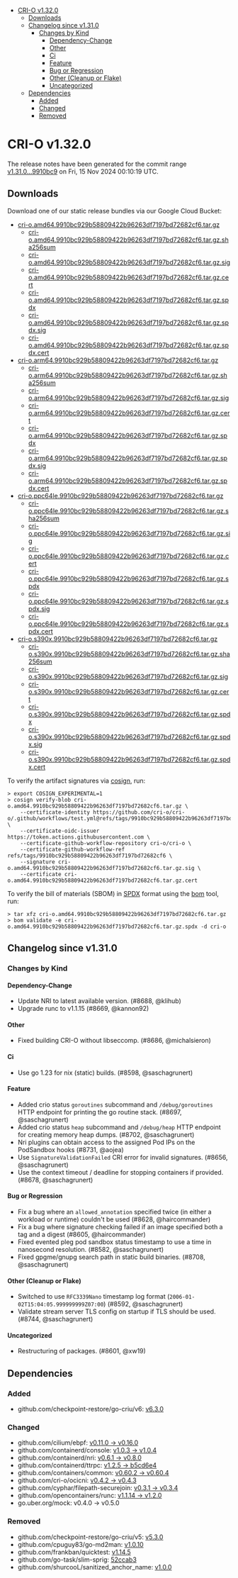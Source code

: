 - [CRI-O v1.32.0](#cri-o-v1320)
  - [Downloads](#downloads)
  - [Changelog since v1.31.0](#changelog-since-v1310)
    - [Changes by Kind](#changes-by-kind)
      - [Dependency-Change](#dependency-change)
      - [Other](#other)
      - [Ci](#ci)
      - [Feature](#feature)
      - [Bug or Regression](#bug-or-regression)
      - [Other (Cleanup or Flake)](#other-cleanup-or-flake)
      - [Uncategorized](#uncategorized)
  - [Dependencies](#dependencies)
    - [Added](#added)
    - [Changed](#changed)
    - [Removed](#removed)

# CRI-O v1.32.0

The release notes have been generated for the commit range
[v1.31.0...9910bc9](https://github.com/cri-o/cri-o/compare/v1.31.0...v1.32.0) on Fri, 15 Nov 2024 00:10:19 UTC.

## Downloads

Download one of our static release bundles via our Google Cloud Bucket:

- [cri-o.amd64.9910bc929b58809422b96263df7197bd72682cf6.tar.gz](https://storage.googleapis.com/cri-o/artifacts/cri-o.amd64.9910bc929b58809422b96263df7197bd72682cf6.tar.gz)
  - [cri-o.amd64.9910bc929b58809422b96263df7197bd72682cf6.tar.gz.sha256sum](https://storage.googleapis.com/cri-o/artifacts/cri-o.amd64.9910bc929b58809422b96263df7197bd72682cf6.tar.gz.sha256sum)
  - [cri-o.amd64.9910bc929b58809422b96263df7197bd72682cf6.tar.gz.sig](https://storage.googleapis.com/cri-o/artifacts/cri-o.amd64.9910bc929b58809422b96263df7197bd72682cf6.tar.gz.sig)
  - [cri-o.amd64.9910bc929b58809422b96263df7197bd72682cf6.tar.gz.cert](https://storage.googleapis.com/cri-o/artifacts/cri-o.amd64.9910bc929b58809422b96263df7197bd72682cf6.tar.gz.cert)
  - [cri-o.amd64.9910bc929b58809422b96263df7197bd72682cf6.tar.gz.spdx](https://storage.googleapis.com/cri-o/artifacts/cri-o.amd64.9910bc929b58809422b96263df7197bd72682cf6.tar.gz.spdx)
  - [cri-o.amd64.9910bc929b58809422b96263df7197bd72682cf6.tar.gz.spdx.sig](https://storage.googleapis.com/cri-o/artifacts/cri-o.amd64.9910bc929b58809422b96263df7197bd72682cf6.tar.gz.spdx.sig)
  - [cri-o.amd64.9910bc929b58809422b96263df7197bd72682cf6.tar.gz.spdx.cert](https://storage.googleapis.com/cri-o/artifacts/cri-o.amd64.9910bc929b58809422b96263df7197bd72682cf6.tar.gz.spdx.cert)
- [cri-o.arm64.9910bc929b58809422b96263df7197bd72682cf6.tar.gz](https://storage.googleapis.com/cri-o/artifacts/cri-o.arm64.9910bc929b58809422b96263df7197bd72682cf6.tar.gz)
  - [cri-o.arm64.9910bc929b58809422b96263df7197bd72682cf6.tar.gz.sha256sum](https://storage.googleapis.com/cri-o/artifacts/cri-o.arm64.9910bc929b58809422b96263df7197bd72682cf6.tar.gz.sha256sum)
  - [cri-o.arm64.9910bc929b58809422b96263df7197bd72682cf6.tar.gz.sig](https://storage.googleapis.com/cri-o/artifacts/cri-o.arm64.9910bc929b58809422b96263df7197bd72682cf6.tar.gz.sig)
  - [cri-o.arm64.9910bc929b58809422b96263df7197bd72682cf6.tar.gz.cert](https://storage.googleapis.com/cri-o/artifacts/cri-o.arm64.9910bc929b58809422b96263df7197bd72682cf6.tar.gz.cert)
  - [cri-o.arm64.9910bc929b58809422b96263df7197bd72682cf6.tar.gz.spdx](https://storage.googleapis.com/cri-o/artifacts/cri-o.arm64.9910bc929b58809422b96263df7197bd72682cf6.tar.gz.spdx)
  - [cri-o.arm64.9910bc929b58809422b96263df7197bd72682cf6.tar.gz.spdx.sig](https://storage.googleapis.com/cri-o/artifacts/cri-o.arm64.9910bc929b58809422b96263df7197bd72682cf6.tar.gz.spdx.sig)
  - [cri-o.arm64.9910bc929b58809422b96263df7197bd72682cf6.tar.gz.spdx.cert](https://storage.googleapis.com/cri-o/artifacts/cri-o.arm64.9910bc929b58809422b96263df7197bd72682cf6.tar.gz.spdx.cert)
- [cri-o.ppc64le.9910bc929b58809422b96263df7197bd72682cf6.tar.gz](https://storage.googleapis.com/cri-o/artifacts/cri-o.ppc64le.9910bc929b58809422b96263df7197bd72682cf6.tar.gz)
  - [cri-o.ppc64le.9910bc929b58809422b96263df7197bd72682cf6.tar.gz.sha256sum](https://storage.googleapis.com/cri-o/artifacts/cri-o.ppc64le.9910bc929b58809422b96263df7197bd72682cf6.tar.gz.sha256sum)
  - [cri-o.ppc64le.9910bc929b58809422b96263df7197bd72682cf6.tar.gz.sig](https://storage.googleapis.com/cri-o/artifacts/cri-o.ppc64le.9910bc929b58809422b96263df7197bd72682cf6.tar.gz.sig)
  - [cri-o.ppc64le.9910bc929b58809422b96263df7197bd72682cf6.tar.gz.cert](https://storage.googleapis.com/cri-o/artifacts/cri-o.ppc64le.9910bc929b58809422b96263df7197bd72682cf6.tar.gz.cert)
  - [cri-o.ppc64le.9910bc929b58809422b96263df7197bd72682cf6.tar.gz.spdx](https://storage.googleapis.com/cri-o/artifacts/cri-o.ppc64le.9910bc929b58809422b96263df7197bd72682cf6.tar.gz.spdx)
  - [cri-o.ppc64le.9910bc929b58809422b96263df7197bd72682cf6.tar.gz.spdx.sig](https://storage.googleapis.com/cri-o/artifacts/cri-o.ppc64le.9910bc929b58809422b96263df7197bd72682cf6.tar.gz.spdx.sig)
  - [cri-o.ppc64le.9910bc929b58809422b96263df7197bd72682cf6.tar.gz.spdx.cert](https://storage.googleapis.com/cri-o/artifacts/cri-o.ppc64le.9910bc929b58809422b96263df7197bd72682cf6.tar.gz.spdx.cert)
- [cri-o.s390x.9910bc929b58809422b96263df7197bd72682cf6.tar.gz](https://storage.googleapis.com/cri-o/artifacts/cri-o.s390x.9910bc929b58809422b96263df7197bd72682cf6.tar.gz)
  - [cri-o.s390x.9910bc929b58809422b96263df7197bd72682cf6.tar.gz.sha256sum](https://storage.googleapis.com/cri-o/artifacts/cri-o.s390x.9910bc929b58809422b96263df7197bd72682cf6.tar.gz.sha256sum)
  - [cri-o.s390x.9910bc929b58809422b96263df7197bd72682cf6.tar.gz.sig](https://storage.googleapis.com/cri-o/artifacts/cri-o.s390x.9910bc929b58809422b96263df7197bd72682cf6.tar.gz.sig)
  - [cri-o.s390x.9910bc929b58809422b96263df7197bd72682cf6.tar.gz.cert](https://storage.googleapis.com/cri-o/artifacts/cri-o.s390x.9910bc929b58809422b96263df7197bd72682cf6.tar.gz.cert)
  - [cri-o.s390x.9910bc929b58809422b96263df7197bd72682cf6.tar.gz.spdx](https://storage.googleapis.com/cri-o/artifacts/cri-o.s390x.9910bc929b58809422b96263df7197bd72682cf6.tar.gz.spdx)
  - [cri-o.s390x.9910bc929b58809422b96263df7197bd72682cf6.tar.gz.spdx.sig](https://storage.googleapis.com/cri-o/artifacts/cri-o.s390x.9910bc929b58809422b96263df7197bd72682cf6.tar.gz.spdx.sig)
  - [cri-o.s390x.9910bc929b58809422b96263df7197bd72682cf6.tar.gz.spdx.cert](https://storage.googleapis.com/cri-o/artifacts/cri-o.s390x.9910bc929b58809422b96263df7197bd72682cf6.tar.gz.spdx.cert)

To verify the artifact signatures via [cosign](https://github.com/sigstore/cosign), run:

```console
> export COSIGN_EXPERIMENTAL=1
> cosign verify-blob cri-o.amd64.9910bc929b58809422b96263df7197bd72682cf6.tar.gz \
    --certificate-identity https://github.com/cri-o/cri-o/.github/workflows/test.yml@refs/tags/9910bc929b58809422b96263df7197bd72682cf6 \
    --certificate-oidc-issuer https://token.actions.githubusercontent.com \
    --certificate-github-workflow-repository cri-o/cri-o \
    --certificate-github-workflow-ref refs/tags/9910bc929b58809422b96263df7197bd72682cf6 \
    --signature cri-o.amd64.9910bc929b58809422b96263df7197bd72682cf6.tar.gz.sig \
    --certificate cri-o.amd64.9910bc929b58809422b96263df7197bd72682cf6.tar.gz.cert
```

To verify the bill of materials (SBOM) in [SPDX](https://spdx.org) format using the [bom](https://sigs.k8s.io/bom) tool, run:

```console
> tar xfz cri-o.amd64.9910bc929b58809422b96263df7197bd72682cf6.tar.gz
> bom validate -e cri-o.amd64.9910bc929b58809422b96263df7197bd72682cf6.tar.gz.spdx -d cri-o
```

## Changelog since v1.31.0

### Changes by Kind

#### Dependency-Change
 - Update NRI to latest available version. (#8688, @klihub)
 - Upgrade runc to v1.1.15 (#8669, @kannon92)

#### Other
 - Fixed building CRI-O without libseccomp. (#8686, @michalsieron)

#### Ci
 - Use go 1.23 for nix (static) builds. (#8598, @saschagrunert)

#### Feature
 - Added crio status `goroutines` subcommand and `/debug/goroutines` HTTP endpoint for printing the go routine stack. (#8697, @saschagrunert)
 - Added crio status `heap` subcommand and `/debug/heap` HTTP endpoint for creating memory heap dumps. (#8702, @saschagrunert)
 - Nri plugins can obtain access to the assigned Pod IPs on the PodSandbox hooks (#8731, @aojea)
 - Use `SignatureValidationFailed` CRI error for invalid signatures. (#8656, @saschagrunert)
 - Use the context timeout / deadline for stopping containers if provided. (#8678, @saschagrunert)

#### Bug or Regression
 - Fix a bug where an `allowed_annotation` specified twice (in either a workload or runtime) couldn't be used (#8628, @haircommander)
 - Fix a bug where signature checking failed if an image specified both a tag and a digest (#8605, @haircommander)
 - Fixed evented pleg pod sandbox status timestamp to use a time in nanosecond resolution. (#8582, @saschagrunert)
 - Fixed gpgme/gnupg search path in static build binaries. (#8708, @saschagrunert)

#### Other (Cleanup or Flake)
 - Switched to use `RFC3339Nano` timestamp log format (`2006-01-02T15:04:05.999999999Z07:00`) (#8592, @saschagrunert)
 - Validate stream server TLS config on startup if TLS should be used. (#8744, @saschagrunert)

#### Uncategorized
 - Restructuring of packages. (#8601, @xw19)

## Dependencies

### Added
- github.com/checkpoint-restore/go-criu/v6: [v6.3.0](https://github.com/checkpoint-restore/go-criu/tree/v6.3.0)

### Changed
- github.com/cilium/ebpf: [v0.11.0 → v0.16.0](https://github.com/cilium/ebpf/compare/v0.11.0...v0.16.0)
- github.com/containerd/console: [v1.0.3 → v1.0.4](https://github.com/containerd/console/compare/v1.0.3...v1.0.4)
- github.com/containerd/nri: [v0.6.1 → v0.8.0](https://github.com/containerd/nri/compare/v0.6.1...v0.8.0)
- github.com/containerd/ttrpc: [v1.2.5 → b5cd6e4](https://github.com/containerd/ttrpc/compare/v1.2.5...b5cd6e4)
- github.com/containers/common: [v0.60.2 → v0.60.4](https://github.com/containers/common/compare/v0.60.2...v0.60.4)
- github.com/cri-o/ocicni: [v0.4.2 → v0.4.3](https://github.com/cri-o/ocicni/compare/v0.4.2...v0.4.3)
- github.com/cyphar/filepath-securejoin: [v0.3.1 → v0.3.4](https://github.com/cyphar/filepath-securejoin/compare/v0.3.1...v0.3.4)
- github.com/opencontainers/runc: [v1.1.14 → v1.2.0](https://github.com/opencontainers/runc/compare/v1.1.14...v1.2.0)
- go.uber.org/mock: v0.4.0 → v0.5.0

### Removed
- github.com/checkpoint-restore/go-criu/v5: [v5.3.0](https://github.com/checkpoint-restore/go-criu/tree/v5.3.0)
- github.com/cpuguy83/go-md2man: [v1.0.10](https://github.com/cpuguy83/go-md2man/tree/v1.0.10)
- github.com/frankban/quicktest: [v1.14.5](https://github.com/frankban/quicktest/tree/v1.14.5)
- github.com/go-task/slim-sprig: [52ccab3](https://github.com/go-task/slim-sprig/tree/52ccab3)
- github.com/shurcooL/sanitized_anchor_name: [v1.0.0](https://github.com/shurcooL/sanitized_anchor_name/tree/v1.0.0)
